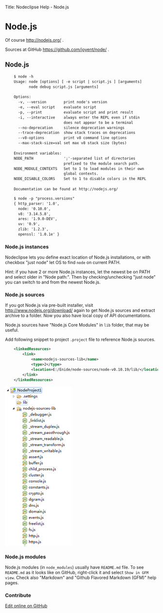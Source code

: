 Title:  Nodeclipse Help - Node.js

# Node.js

Of course <http://nodejs.org/> .

Sources at GitHub <https://github.com/joyent/node/> .

## Node.js

```txt
	$ node -h
	Usage: node [options] [ -e script | script.js ] [arguments]
	       node debug script.js [arguments]
	
	Options:
	  -v, --version        print node's version
	  -e, --eval script    evaluate script
	  -p, --print          evaluate script and print result
	  -i, --interactive    always enter the REPL even if stdin
	                       does not appear to be a terminal
	  --no-deprecation     silence deprecation warnings
	  --trace-deprecation  show stack traces on deprecations
	  --v8-options         print v8 command line options
	  --max-stack-size=val set max v8 stack size (bytes)
	
	Environment variables:
	NODE_PATH              ';'-separated list of directories
	                       prefixed to the module search path.
	NODE_MODULE_CONTEXTS   Set to 1 to load modules in their own
	                       global contexts.
	NODE_DISABLE_COLORS    Set to 1 to disable colors in the REPL
	
	Documentation can be found at http://nodejs.org/
```


```txt
	$ node -p "process.versions"
	{ http_parser: '1.0',
	  node: '0.10.0',
	  v8: '3.14.5.8',
	  ares: '1.9.0-DEV',
	  uv: '0.9',
	  zlib: '1.2.3',
	  openssl: '1.0.1e' }
```

### Node.js instances

Nodeclipse lets you define exact location of Node.js installations, or with checkbox "just node" let OS to find `node`
on current PATH.

Hint: if you have 2 or more Node.js instances, let the newest be on PATH and select older in "Node path:".
Then by checking/unchecking "just node" you can switch to and from the newest Node.js.

### Node.js sources

If you got Node.js via pre-built installer, visit <http://www.nodejs.org/download/> again to get Node.js sources
and extract archive to a folder. Now you also have local copy of API documentations.

Node.js sources have "Node.js Core Modules" in `lib` folder, that may be useful.

Add following snippet to project `.project` file to reference Node.js sources.

```xml
	<linkedResources>
		<link>
			<name>nodejs-sources-lib</name>
			<type>2</type>
			<location>E:/Enide/node-sources/node-v0.10.19/lib/</location>
		</link>
	</linkedResources>
``` 

![](images/nodejs-sources-lib.PNG) 


### Node.js modules

Node.js modules (in `node_modules`) usually have `README.md` file.
To see `README.md` as it looks like on GitHub, right-click it and select `Show in GFM view`.
Check also "Markdown" and "Github Flavored Markdown (GFM)" help pages.

### Contribute

<a href="https://github.com/Nodeclipse/nodeclipse-1/blob/master/org.nodeclipse.help/contents/nodejs.md" target="_blank">Edit online on GitHub</a>
